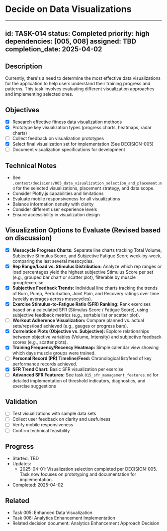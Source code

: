 # Decide on Data Visualizations

---
id: TASK-014
status: Completed
priority: high
dependencies: [005, 008]
assigned: TBD
completion_date: 2025-04-02
---

## Description
Currently, there's a need to determine the most effective data visualizations for the application to help users understand their training progress and patterns. This task involves evaluating different visualization approaches and implementing selected ones.

## Objectives
- [x] Research effective fitness data visualization methods
- [x] Prototype key visualization types (progress charts, heatmaps, radar charts)
- [ ] Collect feedback on visualization prototypes
- [x] Select final visualization set for implementation (See DECISION-005)
- [ ] Document visualization specifications for development

## Technical Notes
- See `.context/decisions/005_data_visualization_selection_and_placement.md` for the selected visualizations, placement strategy, and data scope.
- Consider Plotly.js capabilities and limitations
- Evaluate mobile responsiveness for all visualizations
- Balance information density with clarity
- Consider different user experience levels
- Ensure accessibility in visualization design

## Visualization Options to Evaluate (Revised based on discussion)
- [x] **Mesocycle Progress Charts:** Separate line charts tracking Total Volume, Subjective Stimulus Score, and Subjective Fatigue Score week-by-week, comparing the last several mesocycles.
- [x] **Rep Range/Load vs. Stimulus Distribution:** Analyze which rep ranges or load percentages yield the highest subjective Stimulus Score per set (e.g., grouped bar chart or scatter plot), filterable by muscle group/exercise.
- [x] **Subjective Feedback Trends:** Individual line charts tracking the trends of Burn, Pump, Perturbation, Joint Pain, and Recovery ratings over time (weekly averages across mesocycles).
- [x] **Exercise Stimulus-to-Fatigue Ratio (SFR) Ranking:** Rank exercises based on a calculated SFR (Stimulus Score / Fatigue Score), using subjective feedback metrics (e.g., sortable list or scatter plot).
- [ ] **Workout Adherence Visualization:** Compare planned vs. actual sets/reps/load achieved (e.g., gauges or progress bars).
- [x] **Correlation Plots (Objective vs. Subjective):** Explore relationships between objective variables (Volume, Intensity) and subjective feedback scores (e.g., scatter plots).
- [x] **Training Frequency/Recency Heatmap:** Simple calendar view showing which days muscle groups were trained.
- [ ] **Personal Record (PR) Timeline/Feed:** Chronological list/feed of key performance records achieved.
- [x] **SFR Trend Chart:** Basic SFR visualization per exercise
- [ ] **Advanced SFR Features:** See task `015_sfr_management_features.md` for detailed implementation of threshold indicators, diagnostics, and exercise suggestions

## Validation
- [ ] Test visualizations with sample data sets
- [ ] Collect user feedback on clarity and usefulness
- [ ] Verify mobile responsiveness
- [ ] Confirm technical feasibility

## Progress
- Started: TBD
- Updates: 
  - 2025-04-01: Visualization selection completed per DECISION-005. Task now focuses on prototyping and documentation for implementation.
- Completed: 2025-04-02

## Related
- Task 005: Enhanced Data Visualization
- Task 008: Analytics Enhancement Implementation
- Related decision document: Analytics Enhancement Approach Decision
